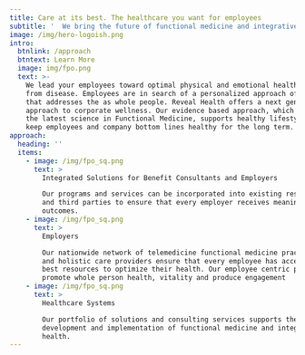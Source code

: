 ```yaml
---
title: Care at its best. The healthcare you want for employees
subtitle: '  We bring the future of functional medicine and integrative health solutions to employers today.'
image: /img/hero-logoish.png
intro:
  btnlink: /approach
  btntext: Learn More
  image: img/fpo.png
  text: >-
    We lead your employees toward optimal physical and emotional health and away
    from disease. Employees are in search of a personalized approach of health
    that addresses the as whole people. Reveal Health offers a next generation
    approach to corporate wellness. Our evidence based approach, which includes
    the latest science in Functional Medicine, supports healthy lifestyles that
    keep employees and company bottom lines healthy for the long term.
approach:
  heading: ''
  items:
    - image: /img/fpo_sq.png
      text: >
        Integrated Solutions for Benefit Consultants and Employers

        Our programs and services can be incorporated into existing resources
        and third parties to ensure that every employer receives meaningful
        outcomes. 
    - image: /img/fpo_sq.png
      text: >
        Employers

        Our nationwide network of telemedicine functional medicine practitioners
        and holistic care providers ensure that every employee has access to the
        best resources to optimize their health. Our employee centric programs
        promote whole person health, vitality and produce engagement
    - image: /img/fpo_sq.png
      text: >
        Healthcare Systems

        Our portfolio of solutions and consulting services supports the
        development and implementation of functional medicine and integrative
        health.
---
```


